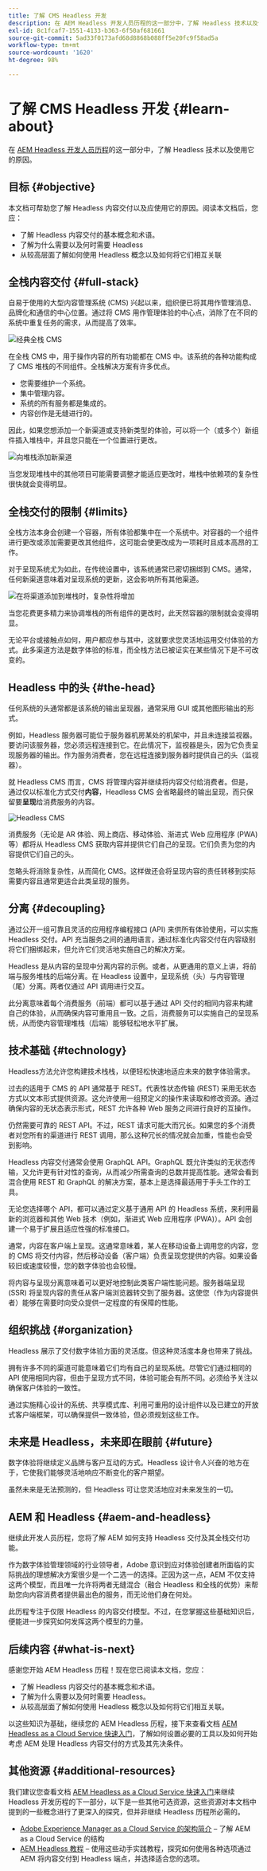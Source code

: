 ```yaml
---
title: 了解 CMS Headless 开发
description: 在 AEM Headless 开发人员历程的这一部分中，了解 Headless 技术以及使用它的原因。
exl-id: 8c1fcaf7-1551-4133-b363-6f50af681661
source-git-commit: 5ad33f0173afd68d8868b088ff5e20fc9f58ad5a
workflow-type: tm+mt
source-wordcount: '1620'
ht-degree: 98%

---
```


# 了解 CMS Headless 开发 {#learn-about}

在 [AEM Headless 开发人员历程](overview.md)的这一部分中，了解 Headless 技术以及使用它的原因。

## 目标 {#objective}

本文档可帮助您了解 Headless 内容交付以及应使用它的原因。阅读本文档后，您应：

* 了解 Headless 内容交付的基本概念和术语。
* 了解为什么需要以及何时需要 Headless
* 从较高层面了解如何使用 Headless 概念以及如何将它们相互关联

## 全栈内容交付 {#full-stack}

自易于使用的大型内容管理系统 (CMS) 兴起以来，组织便已将其用作管理消息、品牌化和通信的中心位置。通过将 CMS 用作管理体验的中心点，消除了在不同的系统中重复任务的需求，从而提高了效率。

![经典全栈 CMS](assets/full-stack.png)

在全栈 CMS 中，用于操作内容的所有功能都在 CMS 中。该系统的各种功能构成了 CMS 堆栈的不同组件。全栈解决方案有许多优点。

* 您需要维护一个系统。
* 集中管理内容。
* 系统的所有服务都是集成的。
* 内容创作是无缝进行的。

因此，如果您想添加一个新渠道或支持新类型的体验，可以将一个（或多个）新组件插入堆栈中，并且您只能在一个位置进行更改。

![向堆栈添加新渠道](assets/adding-channel.png)

当您发现堆栈中的其他项目可能需要调整才能适应更改时，堆栈中依赖项的复杂性很快就会变得明显。

## 全栈交付的限制 {#limits}

全栈方法本身会创建一个容器，所有体验都集中在一个系统中。对容器的一个组件进行更改或添加需要更改其他组件，这可能会使更改成为一项耗时且成本高昂的工作。

对于呈现系统尤为如此，在传统设置中，该系统通常已密切捆绑到 CMS。通常，任何新渠道意味着对呈现系统的更新，这会影响所有其他渠道。

![在将渠道添加到堆栈时，复杂性将增加](assets/presentation-complexity.png)

当您花费更多精力来协调堆栈的所有组件的更改时，此天然容器的限制就会变得明显。

无论平台或接触点如何，用户都应参与其中，这就要求您灵活地运用交付体验的方式。此多渠道方法是数字体验的标准，而全栈方法已被证实在某些情况下是不可改变的。

## Headless 中的头 {#the-head}

任何系统的头通常都是该系统的输出呈现器，通常采用 GUI 或其他图形输出的形式。

例如，Headless 服务器可能位于服务器机房某处的机架中，并且未连接监视器。要访问该服务器，您必须远程连接到它。在此情况下，监视器是头，因为它负责呈现服务器的输出。作为服务消费者，您在远程连接到服务器时提供自己的头（监视器）。

就 Headless CMS 而言，CMS 将管理内容并继续将内容交付给消费者。但是，通过仅以标准化方式交付&#x200B;**内容**，Headless CMS 会省略最终的输出呈现，而只保留要&#x200B;**呈现**&#x200B;给消费服务的内容。

![Headless CMS](assets/headless-cms.png)

消费服务（无论是 AR 体验、网上商店、移动体验、渐进式 Web 应用程序 (PWA) 等）都将从 Headless CMS 获取内容并提供它们自己的呈现。它们负责为您的内容提供它们自己的头。

忽略头将消除复杂性，从而简化 CMS。这样做还会将呈现内容的责任转移到实际需要内容且通常更适合此类呈现的服务。

## 分离 {#decoupling}

通过公开一组可靠且灵活的应用程序编程接口 (API) 来供所有体验使用，可以实施 Headless 交付。API 充当服务之间的通用语言，通过标准化内容交付在内容级别将它们捆绑起来，但允许它们灵活地实施自己的解决方案。

Headless 是从内容的呈现中分离内容的示例。或者，从更通用的意义上讲，将前端与服务堆栈的后端分离。在 Headless 设置中，呈现系统（头）与内容管理（尾）分离。两者仅通过 API 调用进行交互。

此分离意味着每个消费服务（前端）都可以基于通过 API 交付的相同内容来构建自己的体验，从而确保内容可重用且一致。之后，消费服务可以实施自己的呈现系统，从而使内容管理堆栈（后端）能够轻松地水平扩展。

## 技术基础 {#technology}

Headless方法允许您构建技术栈栈，以便轻松快速地适应未来的数字体验需求。

过去的适用于 CMS 的 API 通常基于 REST。代表性状态传输 (REST) 采用无状态方式以文本形式提供资源。这允许使用一组预定义的操作来读取和修改资源。通过确保内容的无状态表示形式，REST 允许各种 Web 服务之间进行良好的互操作。

仍然需要可靠的 REST API。不过，REST 请求可能大而冗长。如果您的多个消费者对您所有的渠道进行 REST 调用，那么这种冗长的情况就会加重，性能也会受到影响。

Headless 内容交付通常会使用 GraphQL API。GraphQL 既允许类似的无状态传输，又允许更有针对性的查询，从而减少所需查询的总数并提高性能。通常会看到混合使用 REST 和 GraphQL 的解决方案，基本上是选择最适用于手头工作的工具。

无论您选择哪个 API，都可以通过定义基于通用 API 的 Headless 系统，来利用最新的浏览器和其他 Web 技术（例如，渐进式 Web 应用程序 (PWA)）。API 会创建一个易于扩展且适应性强的标准接口。

通常，内容在客户端上呈现。这通常意味着，某人在移动设备上调用您的内容，您的 CMS 将交付内容，然后移动设备（客户端）负责呈现您提供的内容。如果设备较旧或速度较慢，您的数字体验也会较慢。

将内容与呈现分离意味着可以更好地控制此类客户端性能问题。服务器端呈现 (SSR) 将呈现内容的责任从客户端浏览器转交到了服务器。这使您（作为内容提供者）能够在需要时向受众提供一定程度的有保障的性能。

## 组织挑战 {#organization}

Headless 展示了交付数字体验方面的灵活度。但这种灵活度本身也带来了挑战。

拥有许多不同的渠道可能意味着它们均有自己的呈现系统。尽管它们通过相同的 API 使用相同内容，但由于呈现方式不同，体验可能会有所不同。必须给予关注以确保客户体验的一致性。

通过实施精心设计的系统、共享模式库、利用可重用的设计组件以及已建立的开放式客户端框架，可以确保提供一致体验，但必须规划这些工作。

## 未来是 Headless，未来即在眼前 {#future}

数字体验将继续定义品牌与客户互动的方式。Headless 设计令人兴奋的地方在于，它使我们能够灵活地响应不断变化的客户期望。

虽然未来是无法预测的，但 Headless 可让您灵活地应对未来发生的一切。

## AEM 和 Headless {#aem-and-headless}

继续此开发人员历程，您将了解 AEM 如何支持 Headless 交付及其全栈交付功能。

作为数字体验管理领域的行业领导者，Adobe 意识到应对体验创建者所面临的实际挑战的理想解决方案很少是一个二选一的选择。正因为这一点，AEM 不仅支持这两个模型，而且唯一允许将两者无缝混合（融合 Headless 和全栈的优势）来帮助您向内容消费者提供最出色的服务，而无论他们身在何处。

此历程专注于仅限 Headless 的内容交付模型。不过，在您掌握这些基础知识后，便能进一步探究如何发挥这两个模型的力量。

## 后续内容 {#what-is-next}

感谢您开始 AEM Headless 历程！现在您已阅读本文档，您应：

* 了解 Headless 内容交付的基本概念和术语。
* 了解为什么需要以及何时需要 Headless。
* 从较高层面了解如何使用 Headless 概念以及如何将它们相互关联。

以这些知识为基础，继续您的 AEM Headless 历程，接下来查看文档 [AEM Headless as a Cloud Service 快速入门](getting-started.md)，了解如何设置必要的工具以及如何开始考虑 AEM 处理 Headless 内容交付的方式及其先决条件。

## 其他资源 {#additional-resources}

我们建议您查看文档 [AEM Headless as a Cloud Service 快速入门](getting-started.md)来继续 Headless 开发历程的下一部分，以下是一些其他可选资源，这些资源对本文档中提到的一些概念进行了更深入的探究，但并非继续 Headless 历程所必需的。

* [Adobe Experience Manager as a Cloud Service 的架构简介](/help/overview/architecture.md) – 了解 AEM as a Cloud Service 的结构
* [AEM Headless 教程](https://experienceleague.adobe.com/docs/experience-manager-learn/getting-started-with-aem-headless/overview.html?lang=zh-Hans) – 使用这些动手实践教程，探究如何使用各种选项通过 AEM 将内容交付到 Headless 端点，并选择适合您的选项。

